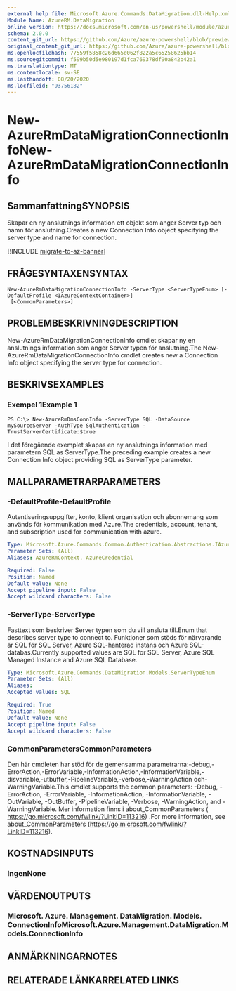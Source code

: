 ```yaml
---
external help file: Microsoft.Azure.Commands.DataMigration.dll-Help.xml
Module Name: AzureRM.DataMigration
online version: https://docs.microsoft.com/en-us/powershell/module/azurerm.datamigration/New-AzureRmDataMigrationConnectionInfo
schema: 2.0.0
content_git_url: https://github.com/Azure/azure-powershell/blob/preview/src/ResourceManager/DataMigration/Commands.DataMigration/help/New-AzureRmDataMigrationConnectionInfo.md
original_content_git_url: https://github.com/Azure/azure-powershell/blob/preview/src/ResourceManager/DataMigration/Commands.DataMigration/help/New-AzureRmDataMigrationConnectionInfo.md
ms.openlocfilehash: 77559f5858c26d665d062f822a5c65258625bb14
ms.sourcegitcommit: f599b50d5e980197d1fca769378df90a842b42a1
ms.translationtype: MT
ms.contentlocale: sv-SE
ms.lasthandoff: 08/20/2020
ms.locfileid: "93756182"
---
```

# <span data-ttu-id="9ffa8-101">New-AzureRmDataMigrationConnectionInfo</span><span class="sxs-lookup"><span data-stu-id="9ffa8-101">New-AzureRmDataMigrationConnectionInfo</span></span>

## <span data-ttu-id="9ffa8-102">Sammanfattning</span><span class="sxs-lookup"><span data-stu-id="9ffa8-102">SYNOPSIS</span></span>
<span data-ttu-id="9ffa8-103">Skapar en ny anslutnings information ett objekt som anger Server typ och namn för anslutning.</span><span class="sxs-lookup"><span data-stu-id="9ffa8-103">Creates a new Connection Info object specifying the server type and name for connection.</span></span>

[!INCLUDE [migrate-to-az-banner](../../includes/migrate-to-az-banner.md)]

## <span data-ttu-id="9ffa8-104">FRÅGESYNTAXEN</span><span class="sxs-lookup"><span data-stu-id="9ffa8-104">SYNTAX</span></span>

```
New-AzureRmDataMigrationConnectionInfo -ServerType <ServerTypeEnum> [-DefaultProfile <IAzureContextContainer>]
 [<CommonParameters>]
```

## <span data-ttu-id="9ffa8-105">PROBLEMBESKRIVNING</span><span class="sxs-lookup"><span data-stu-id="9ffa8-105">DESCRIPTION</span></span>
<span data-ttu-id="9ffa8-106">New-AzureRmDataMigrationConnectionInfo cmdlet skapar ny en anslutnings information som anger Server typen för anslutning.</span><span class="sxs-lookup"><span data-stu-id="9ffa8-106">The New-AzureRmDataMigrationConnectionInfo cmdlet creates new a Connection Info object specifying the server type for connection.</span></span> 

## <span data-ttu-id="9ffa8-107">BESKRIVS</span><span class="sxs-lookup"><span data-stu-id="9ffa8-107">EXAMPLES</span></span>

### <span data-ttu-id="9ffa8-108">Exempel 1</span><span class="sxs-lookup"><span data-stu-id="9ffa8-108">Example 1</span></span>
```
PS C:\> New-AzureRmDmsConnInfo -ServerType SQL -DataSource mySourceServer -AuthType SqlAuthentication -TrustServerCertificate:$true
```

<span data-ttu-id="9ffa8-109">I det föregående exemplet skapas en ny anslutnings information med parametern SQL as ServerType.</span><span class="sxs-lookup"><span data-stu-id="9ffa8-109">The preceding example creates a new Connection Info object providing SQL as ServerType parameter.</span></span>

## <span data-ttu-id="9ffa8-110">MALLPARAMETRAR</span><span class="sxs-lookup"><span data-stu-id="9ffa8-110">PARAMETERS</span></span>

### <span data-ttu-id="9ffa8-111">-DefaultProfile</span><span class="sxs-lookup"><span data-stu-id="9ffa8-111">-DefaultProfile</span></span>
<span data-ttu-id="9ffa8-112">Autentiseringsuppgifter, konto, klient organisation och abonnemang som används för kommunikation med Azure.</span><span class="sxs-lookup"><span data-stu-id="9ffa8-112">The credentials, account, tenant, and subscription used for communication with azure.</span></span>

```yaml
Type: Microsoft.Azure.Commands.Common.Authentication.Abstractions.IAzureContextContainer
Parameter Sets: (All)
Aliases: AzureRmContext, AzureCredential

Required: False
Position: Named
Default value: None
Accept pipeline input: False
Accept wildcard characters: False
```

### <span data-ttu-id="9ffa8-113">-ServerType</span><span class="sxs-lookup"><span data-stu-id="9ffa8-113">-ServerType</span></span>
<span data-ttu-id="9ffa8-114">Fasttext som beskriver Server typen som du vill ansluta till.</span><span class="sxs-lookup"><span data-stu-id="9ffa8-114">Enum that describes server type to connect to.</span></span> <span data-ttu-id="9ffa8-115">Funktioner som stöds för närvarande är SQL för SQL Server, Azure SQL-hanterad instans och Azure SQL-databas.</span><span class="sxs-lookup"><span data-stu-id="9ffa8-115">Currently supported values are SQL for SQL Server, Azure SQL Managed Instance and Azure SQL Database.</span></span> 

```yaml
Type: Microsoft.Azure.Commands.DataMigration.Models.ServerTypeEnum
Parameter Sets: (All)
Aliases:
Accepted values: SQL

Required: True
Position: Named
Default value: None
Accept pipeline input: False
Accept wildcard characters: False
```

### <span data-ttu-id="9ffa8-116">CommonParameters</span><span class="sxs-lookup"><span data-stu-id="9ffa8-116">CommonParameters</span></span>
<span data-ttu-id="9ffa8-117">Den här cmdleten har stöd för de gemensamma parametrarna:-debug,-ErrorAction,-ErrorVariable,-InformationAction,-InformationVariable,-disvariable,-utbuffer,-PipelineVariable,-verbose,-WarningAction och-WarningVariable.</span><span class="sxs-lookup"><span data-stu-id="9ffa8-117">This cmdlet supports the common parameters: -Debug, -ErrorAction, -ErrorVariable, -InformationAction, -InformationVariable, -OutVariable, -OutBuffer, -PipelineVariable, -Verbose, -WarningAction, and -WarningVariable.</span></span> <span data-ttu-id="9ffa8-118">Mer information finns i about_CommonParameters ( https://go.microsoft.com/fwlink/?LinkID=113216) .</span><span class="sxs-lookup"><span data-stu-id="9ffa8-118">For more information, see about_CommonParameters (https://go.microsoft.com/fwlink/?LinkID=113216).</span></span>

## <span data-ttu-id="9ffa8-119">KOSTNADS</span><span class="sxs-lookup"><span data-stu-id="9ffa8-119">INPUTS</span></span>

### <span data-ttu-id="9ffa8-120">Ingen</span><span class="sxs-lookup"><span data-stu-id="9ffa8-120">None</span></span>

## <span data-ttu-id="9ffa8-121">VÄRDEN</span><span class="sxs-lookup"><span data-stu-id="9ffa8-121">OUTPUTS</span></span>

### <span data-ttu-id="9ffa8-122">Microsoft. Azure. Management. DataMigration. Models. ConnectionInfo</span><span class="sxs-lookup"><span data-stu-id="9ffa8-122">Microsoft.Azure.Management.DataMigration.Models.ConnectionInfo</span></span>

## <span data-ttu-id="9ffa8-123">ANMÄRKNINGAR</span><span class="sxs-lookup"><span data-stu-id="9ffa8-123">NOTES</span></span>

## <span data-ttu-id="9ffa8-124">RELATERADE LÄNKAR</span><span class="sxs-lookup"><span data-stu-id="9ffa8-124">RELATED LINKS</span></span>
